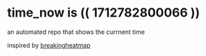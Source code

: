 # time_now is (( 1712782800066 ))

an automated repo that shows the currnent time

inspired by [breakingheatmap](https://github.com/breakingheatmap/breakingheatmap)